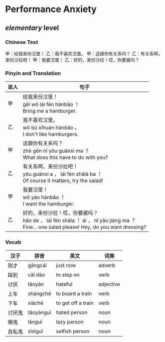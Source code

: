 # Performance Anxiety
## *elementary* level

### Chinese Text
甲：给我来份汉堡！
乙：我不喜欢汉堡。
甲：这跟你有关系吗？
乙：有关系啊，来份沙拉吧！
甲：我要汉堡！
乙：好的，来份沙拉！哎，你要酱吗？

### Pinyin and Translation
|说人|句子|
|----|----|
|甲|给我来份汉堡！<br />gěi wǒ lái fèn hànbǎo ！<br />Bring me a hamburger.|
|乙|我不喜欢汉堡。<br />wǒ bù xǐhuan hànbǎo 。<br />I don't like hamburgers.|
|甲|这跟你有关系吗？<br />zhè gēn nǐ yǒu guānxi ma ？<br />What does this have to do with you?|
|乙|有关系啊，来份沙拉吧！<br />yǒu guānxi a ， lái fèn shālà ba ！<br />Of course it matters, try the salad!|
|甲|我要汉堡！<br />wǒ yào hànbǎo ！<br />I want the hamburger.|
|乙|好的，来份沙拉！哎，你要酱吗？<br />hǎo de ， lái fèn shāla ！ ái ， nǐ yào jiàng ma ？<br />Fine... one salad please! Hey, do you want dressing?|
### Vocab
|汉子|拼音|英文|词类|
|----|----|----|----|
|刚才|gāngcái|just now|adverb|
|踩到|cǎi dào|to step on|verb|
|讨厌|tǎoyàn|hateful|adjective|
|上车|shàngchē|to board a train|verb|
|下车|xiàchē|to get off a train|verb|
|讨厌鬼|tǎoyànguǐ|hated person|noun|
|懒鬼|lǎnguǐ|lazy person|noun|
|自私鬼|zìsīguǐ|selfish person|noun|